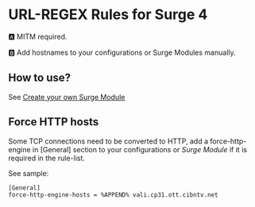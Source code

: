 # URL-REGEX Rules for Surge 4
🅰️ MITM required.

🅱️ Add hostnames to your configurations or Surge Modules manually.

## How to use?
See [Create your own Surge Module](https://github.com/TPCTPCTPC/Adblock-gist#create-your-own-surge-module)

## Force HTTP hosts
Some TCP connections need to be converted to HTTP, add a force-http-engine in [General] section to your configurations or *Surge Module* if it is required in the rule-list.

See sample:

```
[General]
force-http-engine-hosts = %APPEND% vali.cp31.ott.cibntv.net
```
